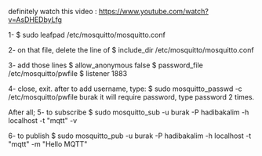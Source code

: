 definitely watch this video : https://www.youtube.com/watch?v=AsDHEDbyLfg

1-
$ sudo leafpad /etc/mosquitto/mosquitto.conf

2- on that file, delete the line of $ include_dir /etc/mosquitto/mosquitto.conf

3- add those lines
$ allow_anonymous false
$ password_file /etc/mosquitto/pwfile
$ listener 1883

4- close, exit. after to add username, type:
$ sudo mosquitto_passwd -c /etc/mosquitto/pwfile burak
it will require password, type password 2 times.

After all;
5- to subscribe
$ sudo mosquitto_sub -u burak -P hadibakalim -h localhost -t "mqtt" -v

6- to publish
$ sudo mosquitto_pub -u burak -P hadibakalim -h localhost -t "mqtt" -m "Hello MQTT"
